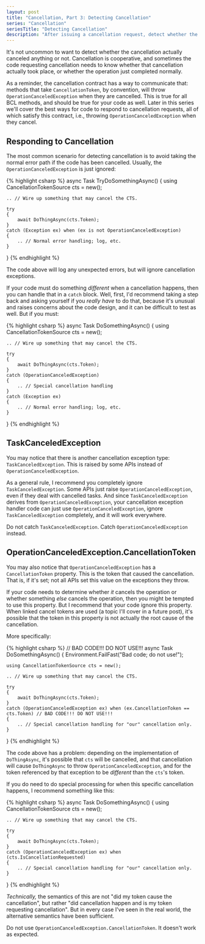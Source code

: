 ```yaml
---
layout: post
title: "Cancellation, Part 3: Detecting Cancellation"
series: "Cancellation"
seriesTitle: "Detecting Cancellation"
description: "After issuing a cancellation request, detect whether the operation completed normally or was cancelled."
---
```


It's not uncommon to want to detect whether the cancellation actually canceled anything or not. Cancellation is cooperative, and sometimes the code requesting cancellation needs to know whether that cancellation actually took place, or whether the operation just completed normally.

As a reminder, the cancellation contract has a way to communicate that: methods that take `CancellationToken`, by convention, will throw `OperationCanceledException` when they are cancelled. This is true for all BCL methods, and should be true for your code as well. Later in this series we'll cover the best ways for code to respond to cancellation requests, all of which satisfy this contract, i.e., throwing `OperationCanceledException` when they cancel.

## Responding to Cancellation

The most common scenario for detecting cancellation is to avoid taking the normal error path if the code has been cancelled. Usually, the `OperationCanceledException` is just ignored:

{% highlight csharp %}
async Task TryDoSomethingAsync()
{
    using CancellationTokenSource cts = new();

    .. // Wire up something that may cancel the CTS.

    try
    {
        await DoThingAsync(cts.Token);
    }
    catch (Exception ex) when (ex is not OperationCanceledException)
    {
        .. // Normal error handling; log, etc.
    }
}
{% endhighlight %}

The code above will log any unexpected errors, but will ignore cancellation exceptions.

If your code must do something *different* when a cancellation happens, then you can handle that in a `catch` block. Well, first, I'd recommend taking a step back and asking yourself if you *really have* to do that, because it's unusual and raises concerns about the code design, and it can be difficult to test as well. But if you must:

{% highlight csharp %}
async Task DoSomethingAsync()
{
    using CancellationTokenSource cts = new();

    .. // Wire up something that may cancel the CTS.

    try
    {
        await DoThingAsync(cts.Token);
    }
    catch (OperationCanceledException)
    {
        .. // Special cancellation handling
    }
    catch (Exception ex)
    {
        .. // Normal error handling; log, etc.
    }
}
{% endhighlight %}

## TaskCanceledException

You may notice that there is another cancellation exception type: `TaskCanceledException`. This is raised by some APIs instead of `OperationCanceledException`.

As a general rule, I recommend you completely ignore `TaskCanceledException`. Some APIs just raise `OperationCanceledException`, even if they deal with cancelled tasks. And since `TaskCanceledException` derives from `OperationCanceledException`, your cancellation exception handler code can just use `OperationCanceledException`, ignore `TaskCanceledException` completely, and it will work everywhere.

<div class="alert alert-danger" markdown="1">
<i class="fa fa-exclamation-triangle fa-2x pull-left"></i>

Do not catch `TaskCanceledException`. Catch `OperationCanceledException` instead.
</div>

## OperationCanceledException.CancellationToken

You may also notice that `OperationCanceledException` has a `CancellationToken` property. This is the token that caused the cancellation. That is, if it's set; not all APIs set this value on the exceptions they throw.

If your code needs to determine whether *it* cancels the operation or whether something *else* cancels the operation, then you might be tempted to use this property. But I recommend that your code ignore this property. When linked cancel tokens are used (a topic I'll cover in a future post), it's possible that the token in this property is not actually the root cause of the cancellation.

More specifically:

{% highlight csharp %}
// BAD CODE!!! DO NOT USE!!!
async Task DoSomethingAsync()
{
    Environment.FailFast("Bad code; do not use!");

    using CancellationTokenSource cts = new();

    .. // Wire up something that may cancel the CTS.

    try
    {
        await DoThingAsync(cts.Token);
    }
    catch (OperationCanceledException ex) when (ex.CancellationToken == cts.Token) // BAD CODE!!! DO NOT USE!!!
    {
        .. // Special cancellation handling for "our" cancellation only.
    }
}
{% endhighlight %}

The code above has a problem: depending on the implementation of `DoThingAsync`, it's possible that `cts` will be cancelled, and that cancellation will cause `DoThingAsync` to throw `OperationCanceledException`, and for the token referenced by that exception to be *different* than the `cts`'s token.

If you do need to do special processing for when this specific cancellation happens, I recommend something like this:

{% highlight csharp %}
async Task DoSomethingAsync()
{
    using CancellationTokenSource cts = new();

    .. // Wire up something that may cancel the CTS.

    try
    {
        await DoThingAsync(cts.Token);
    }
    catch (OperationCanceledException ex) when (cts.IsCancellationRequested)
    {
        .. // Special cancellation handling for "our" cancellation only.
    }
}
{% endhighlight %}

*Technically,* the semantics of this are not "did my token cause the cancellation", but rather "did cancellation happen and is my token requesting cancellation". But in every case I've seen in the real world, the alternative semantics have been sufficient.

<div class="alert alert-danger" markdown="1">
<i class="fa fa-exclamation-triangle fa-2x pull-left"></i>

Do not use `OperationCanceledException.CancellationToken`. It doesn't work as expected.
</div>
